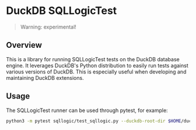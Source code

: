 # DuckDB SQLLogicTest

> Warning: experimental!

## Overview

This is a library for running SQLLogicTest tests on the DuckDB database engine. It leverages DuckDB's Python distribution to easily run tests against various versions of DuckDB. This is especially useful when developing and maintaining DuckDB extensions.

## Usage

The SQLLogicTest runner can be used through pytest, for example:
```bash
python3 -m pytest sqllogic/test_sqllogic.py --duckdb-root-dir $HOME/duckdb --path test/sql/types/list/list_distinct.test
```
